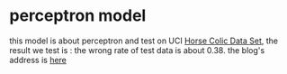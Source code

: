 # perceptron model
this model is about perceptron and test on UCI [Horse Colic Data Set](http://archive.ics.uci.edu/ml/datasets/Horse+Colic), the result we test is : the wrong rate of test data is about 0.38. the blog's address is [here](http://blog.csdn.net/sinat_26376671/article/details/44851045)
